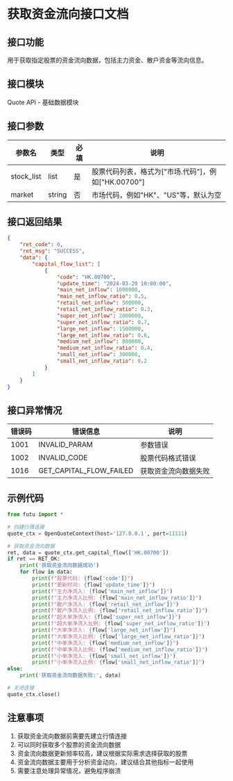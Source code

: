 # 获取资金流向接口文档

## 接口功能
用于获取指定股票的资金流向数据，包括主力资金、散户资金等流向信息。

## 接口模块
Quote API - 基础数据模块

## 接口参数
| 参数名 | 类型 | 必填 | 说明 |
|--------|------|------|------|
| stock_list | list | 是 | 股票代码列表，格式为["市场.代码"]，例如["HK.00700"] |
| market | string | 否 | 市场代码，例如"HK"、"US"等，默认为空 |

## 接口返回结果
```json
{
    "ret_code": 0,
    "ret_msg": "SUCCESS",
    "data": {
        "capital_flow_list": [
            {
                "code": "HK.00700",
                "update_time": "2024-03-20 10:00:00",
                "main_net_inflow": 1000000,
                "main_net_inflow_ratio": 0.5,
                "retail_net_inflow": 500000,
                "retail_net_inflow_ratio": 0.3,
                "super_net_inflow": 2000000,
                "super_net_inflow_ratio": 0.7,
                "large_net_inflow": 1500000,
                "large_net_inflow_ratio": 0.6,
                "medium_net_inflow": 800000,
                "medium_net_inflow_ratio": 0.4,
                "small_net_inflow": 300000,
                "small_net_inflow_ratio": 0.2
            }
        ]
    }
}
```

## 接口异常情况
| 错误码 | 错误信息 | 说明 |
|--------|----------|------|
| 1001 | INVALID_PARAM | 参数错误 |
| 1002 | INVALID_CODE | 股票代码格式错误 |
| 1016 | GET_CAPITAL_FLOW_FAILED | 获取资金流向数据失败 |

## 示例代码
```python
from futu import *

# 创建行情连接
quote_ctx = OpenQuoteContext(host='127.0.0.1', port=11111)

# 获取资金流向数据
ret, data = quote_ctx.get_capital_flow(['HK.00700'])
if ret == RET_OK:
    print('获取资金流向数据成功')
    for flow in data:
        print(f"股票代码: {flow['code']}")
        print(f"更新时间: {flow['update_time']}")
        print(f"主力净流入: {flow['main_net_inflow']}")
        print(f"主力净流入比例: {flow['main_net_inflow_ratio']}")
        print(f"散户净流入: {flow['retail_net_inflow']}")
        print(f"散户净流入比例: {flow['retail_net_inflow_ratio']}")
        print(f"超大单净流入: {flow['super_net_inflow']}")
        print(f"超大单净流入比例: {flow['super_net_inflow_ratio']}")
        print(f"大单净流入: {flow['large_net_inflow']}")
        print(f"大单净流入比例: {flow['large_net_inflow_ratio']}")
        print(f"中单净流入: {flow['medium_net_inflow']}")
        print(f"中单净流入比例: {flow['medium_net_inflow_ratio']}")
        print(f"小单净流入: {flow['small_net_inflow']}")
        print(f"小单净流入比例: {flow['small_net_inflow_ratio']}")
else:
    print('获取资金流向数据失败:', data)

# 关闭连接
quote_ctx.close()
```

## 注意事项
1. 获取资金流向数据前需要先建立行情连接
2. 可以同时获取多个股票的资金流向数据
3. 资金流向数据更新频率较高，建议根据实际需求选择获取的股票
4. 资金流向数据主要用于分析资金动向，建议结合其他指标一起使用
5. 需要注意处理异常情况，避免程序崩溃 